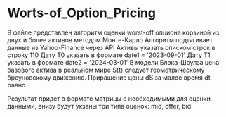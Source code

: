 # Worts-of_Option_Pricing
В файле представлен алгоритм оценки worst-off опциона корзиной из двух и более активов методом Монте-Карло
Алгоритм подтягивает данные из Yahoo-Finance через API 
Активы указать списком строк в строку 110
Дату T0 указать в формате date1 = '2023-09-01'
Дату T1 указать в формате date2 = '2024-03-01'
В модели Блэка-Шоулза цена базового актива в реальном мире
S(t) следует геометрическому броуновскому движению. Приращение цены dS за малое время dt равно

Результат придет в формате матрицы с необходимыми для оценки данными, внизу будут укзаны три типа оценок: mid, offer, bid.
